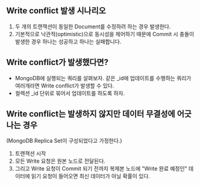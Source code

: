 ## Write conflict 발생 시나리오

1. 두 개의 트랜잭션이 동일한 Document를 수정하려 하는 경우 발생한다.
2. 기본적으로 낙관적(optimistic)으로 동시성을 제어하기 때문에 Commit 시 충돌이 발생한 경우 하나는 성공하고 하나는 실패합니다.

## Write conflict가 발생했다면?

- MongoDB에 실행되는 쿼리를 살펴보자. 같은 _id에 업데이트를 수행하는 쿼리가 여러개라면 Write conflict가 발생할 수 있다.
- 컬렉션 _id 단위로 묶어서 업데이트를 하도록 하자.

## Write conflict는 발생하지 않지만 데이터 무결성에 어긋나는 경우

(MongoDB Replica Set이 구성되었다고 가정한다.)

1. 트랜잭션 시작
2. 모든 Write 요청은 원본 노드로 전달된다.
3. 그리고 Write 요청이 Commit 되기 전까지 복제본 노드에 "Write 완료 예정인" 데이터에 읽기 요청이 들어오면 최신 데이터가 아닐 확률이 있다.
